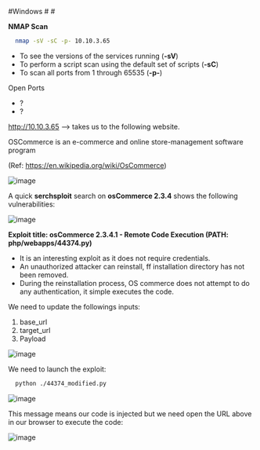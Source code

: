 #Windows # #



**NMAP Scan**

```sh
  nmap -sV -sC -p- 10.10.3.65
  ```

- To see the versions of the services running (**-sV**)
- To perform a script scan using the default set of scripts (**-sC**)
- To scan all ports from 1 through 65535 (**-p-**)


 Open Ports

* ?
* ?

http://10.10.3.65 --> takes us to the following website. 

OSCommerce is an e-commerce and online store-management software program

(Ref: https://en.wikipedia.org/wiki/OsCommerce)

![image](https://user-images.githubusercontent.com/99097743/170889343-1ac2db1b-ee91-4ea9-8594-88bd6dda347b.png)

A quick **serchsploit** search on **osCommerce 2.3.4** shows the following vulnerabilities:

![image](https://user-images.githubusercontent.com/99097743/170889834-7bc4cd09-df46-41b0-ac76-48e7dc3e57ae.png)

**Exploit title: osCommerce 2.3.4.1 - Remote Code Execution (PATH: php/webapps/44374.py)**

* It is an interesting exploit as it does not require credentials.
* An unauthorized attacker can reinstall, ff installation directory has not been removed.  
* During the reinstallation process, OS commerce does not attempt to do any authentication, it simple executes the code. 

We need to update the followings inputs:

1) base_url
2) target_url
3) Payload


























![image](https://user-images.githubusercontent.com/99097743/170891035-bec09bb0-bf5d-4d8d-99d1-4536bb19aaf0.png)

We need to launch the exploit:

```sh
  python ./44374_modified.py
  ```
  
  ![image](https://user-images.githubusercontent.com/99097743/170891095-908551f8-3745-40a3-b618-8c2f0616985f.png)
  
  This message means our code is injected but we need open the URL above in our browser to execute the code:
  
  ![image](https://user-images.githubusercontent.com/99097743/170891198-c029d698-81fc-4f52-bdf8-0db9b12d0dd4.png)

  
  

  

